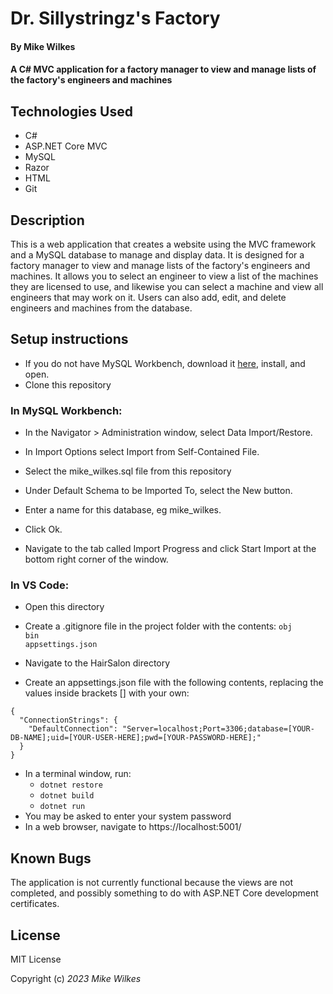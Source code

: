 # Dr. Sillystringz's Factory
#### By Mike Wilkes
#### A C# MVC application for a factory manager to view and manage lists of the factory's engineers and machines

## Technologies Used

- C#
- ASP.NET Core MVC
- MySQL
- Razor
- HTML
- Git

## Description

This is a web application that creates a website using the MVC framework and a MySQL database to manage and display data. It is designed for a factory manager to view and manage lists of the factory's engineers and machines. It allows you to select an engineer to view a list of the machines they are licensed to use, and likewise you can select a machine and view all engineers that may work on it. Users can also add, edit, and delete engineers and machines from the database.
## Setup instructions

- If you do not have MySQL Workbench, download it [here](https://dev.mysql.com/downloads/workbench/), install, and open.
- Clone this repository
### In MySQL Workbench:
- In the Navigator > Administration window, select Data Import/Restore.

- In Import Options select Import from Self-Contained File.

- Select the mike_wilkes.sql file from this repository

- Under Default Schema to be Imported To, select the New button.

- Enter a name for this database, eg mike_wilkes.
- Click Ok.
- Navigate to the tab called Import Progress and click Start Import at the bottom right corner of the window.
### In VS Code:
- Open this directory
- Create a .gitignore file in the project folder with the contents:
  `obj`<br>
  `bin`<br>
  `appsettings.json`

- Navigate to the HairSalon directory
- Create an appsettings.json file with the following contents, replacing the values inside brackets [] with your own:

```
{
  "ConnectionStrings": {
    "DefaultConnection": "Server=localhost;Port=3306;database=[YOUR-DB-NAME];uid=[YOUR-USER-HERE];pwd=[YOUR-PASSWORD-HERE];"
  }
}
```

- In a terminal window, run:
  - `dotnet restore`
  - `dotnet build`
  - `dotnet run`
- You may be asked to enter your system password
- In a web browser, navigate to https://localhost:5001/

## Known Bugs

The application is not currently functional because the views are not completed, and possibly something to do with ASP.NET Core development certificates.

## License

MIT License

Copyright (c) _2023_ _Mike Wilkes_